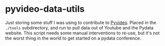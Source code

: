 # pyvideo-data-utils

Just storing some stuff I was using to contribute to [Pyvideo](https://github.com/pyvideo/data).  Placed in the `./tools` subdirectory, and run to pull data out of Youtube and the Pydata website.  This script needs some manual interventions to re-use, but it's not the worst thing in the world to get started on a pydata conference.